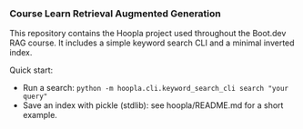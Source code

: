 ### Course Learn Retrieval Augmented Generation

This repository contains the Hoopla project used throughout the Boot.dev RAG course. It includes a simple keyword search CLI and a minimal inverted index.

Quick start:
- Run a search: `python -m hoopla.cli.keyword_search_cli search "your query"`
- Save an index with pickle (stdlib): see hoopla/README.md for a short example.
